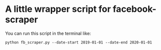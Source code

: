# A little wrapper script for facebook-scraper

You can run this script in the terminal like:

    python fb_scraper.py --date-start 2019-01-01 --date-end 2020-01-01